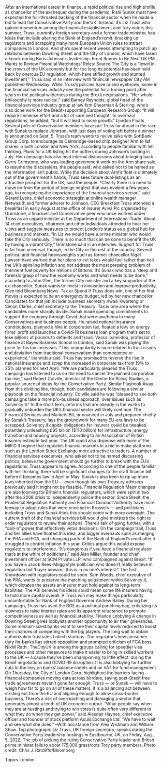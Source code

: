 After an international career in finance, a rapid political rise and high profile as chancellor of the exchequer during the pandemic, Rishi Sunak must have expected the full-throated backing of the financial sector when he made a bid to lead the Conservative Party and the UK.
Instead, it’s Liz Truss who gained momentum among the financial establishment and Tory voters this summer.
Truss, currently foreign secretary and a former trade minister, has ideas that include altering the Bank of England’s remit, breaking up regulators and scrapping many more European Union rules to attract companies to London. And she’s spent recent weeks attempting to patch up relations between Downing Street and the City of London, which have taken a knock during Boris Johnson’s leadership.
Front Runner to Be Next UK PM Wants to Review Financial Watchdogs’ Roles: Source
The City is a “jewel in the crown of the UK economy but for too long its potential has been held back by onerous EU regulation, which have stifled growth and stunted investment,” Truss said in an interview with financial newspaper City AM published Wednesday.
While Truss’s policies have raised eyebrows, some in the financial services industry see the potential for a turning point after years in the political wilderness during the Brexit negotiations.
“Her whole philosophy is more radical,” said Barney Reynolds, global head of the financial services industry group at law firm Shearman & Sterling, who’s also done work for the Brexit-supporting European Research Group. “It will require immense effort and a lot of care and thought” to overhaul regulations, he added, “but it will lead to more growth.”
London Floats
Several polls of Conservative members have put Truss far ahead in the race with Sunak to replace Johnson, with just days of voting left before a winner is announced on Sept. 5.
Truss’s team wants to revive talks with SoftBank Group Corp. to encourage its Cambridge-based chip designer Arm to list shares in both London and New York, according to people familiar with her thinking. Plans for a UK listing hit the buffers during Johnson’s ousting in July.
Her campaign has also held internal discussions about bringing back Gerry Grimstone, who was leading government work on the Arm share sale, to resume the discussions, the people said, who asked not to be named as the information isn’t public.
While the decision about Arm’s float is ultimately out of the government’s hands, Truss sees future dual-listings as an attractive prospect for the UK, said the people.
“Clearly there is a need to move on from the period of benign neglect that was evident a few years ago, to recognizing the importance of the financial services sector,” said Gerard Lyons, chief economic strategist at online wealth manager Netwealth and former adviser to Johnson.
CEO Breakfast
Truss attended a breakfast in early August at the office of insurer Aviva Plc organized by Grimstone, a financier and Conservative peer who once worked under Truss as an unpaid minister at the Department of International Trade.
About 14 chief executives, chairmen and other individuals attended to hear her views and suggest measures to protect London’s status as a global hub for business and markets.
“In Liz we would have a prime minister who would take the City seriously. There is so much that can be done to benefit the UK by having a vibrant City,” Grimstone said in an interview.
Support for Truss is far from universal, though, in the City or the rest of the country. Several political and financial heavyweights such as former chancellor Nigel Lawson have warned that her plans to cut taxes would fuel rather than halt the UK’s spiraling inflation and not address the most pressing problem of imminent fuel poverty for millions of Britons.
It’s Sunak who has a “deep and forensic grasp of how the economy works and what needs to be done,” according to John Glen, the former City minister and a key supporter of the ex-chancellor. Sunak wants to invest in innovation and improve productivity, Glen told Bloomberg News.
Tax or Spend
If Truss does win, one of her first moves is expected to be an emergency budget, led by her new chancellor. Candidates for that job include business secretary Kwasi Kwarteng or Simon Clarke, chief secretary to the Treasury.
Tax is one area where the candidates more sharply divide. Sunak made spending commitments to support the economy through Covid that were anathema to many Conservatives and business people. He raised national insurance contributions, planned a hike in corporation tax, floated a levy on energy firms’ profit and launched a Covid-19 business loan program that’s set to lose billions of pounds to defaults and fraud.
Vasso Ioannidou, professor of finance at Bayes Business School in London, said Sunak was paying the price for his tax increases. “This unpopularity is more related to trust issues and deviation from traditional conservatism than competence or experience,” Ioannidou said.
Truss has promised to reverse the rise in national insurance and scrap the increased in corporate tax from 19% to 25% planned for next April. “We are particularly pleased the Truss campaign has listened to us on the need to cancel the planned corporation tax rise,” said Robert Colville, director of the Centre for Policy Studies, a popular source of ideas for the Conservative Party.
Similar Playbook
Away from this dividing line, though, both candidates are following a similar playbook on the financial industry. Colville said he was “pleased to see both campaigns take a more pro-business approach, over issues such as Solvency II.”
In the short term, reforms that are already in the works to gradually unburden the UK’s financial sector will likely continue. The Financial Services and Markets Bill, announced in July and prepared chiefly by Sunak’s Treasury, lays the groundwork for many EU-era laws to be scrapped.
Solvency II capital obligations for insurers could be tweaked, potentially unleashing £95 billion ($110 billion) for infrastructure, energy transition and housing projects, according to an Association of British Insurers estimate last year.
The UK could also dispense with more of the MiFID II regime that regulates financial markets in a bid to make platforms such as the London Stock Exchange more attractive to traders.
A number of financial services executives, who asked not to be named discussing politics, believe the government should go further to break with the EU’s regulations. Truss appears to agree. According to one of the people familiar with her thinking, there will be significant changes to the draft finance bill before it becomes law in April or May.
Sunak is also keen to rip up more laws inherited from the EU — even though his own Treasury advisers previously said it might not be feasible.
Financial Regulation
Major changes are also looming for Britain’s financial regulators, which were split in two after the 2008 crisis to independently police the sector. Since Brexit, the Prudential Regulation Authority and Financial Conduct Authority have more leeway to adapt rules that were once set in Brussels — and politicians including Truss and Sunak think this should come with more oversight.
The current draft of the financial services bill would give ministers the right to order regulators to review their actions. There’s talk of going further, with a “call-in” power that effectively vetos decisions.
On the campaign trail, Truss and her allies have floated this idea, and bigger overhauls such as merging the PRA and FCA, and changing parts of the Bank of England’s remit after it struggled to control inflation this year.
Critics argue this would expose regulators to interference. “It’s dangerous if you have a financial regulator that’s at the whim of politicians,” said Alan Miller, founder and chief investment officer at SCM Private LLP, who campaigned against Brexit. “If you have a Jacob Rees-Mogg style politician who doesn’t really believe in regulation but ‘buyer beware,’ this is in no one’s interest.”
The first showdown with regulators could be soon. Sam Woods, chief executive of the PRA, wants to preserve the matching adjustment within Solvency II, which dictates the assets an insurer must hold against its long-term liabilities. The ABI believes his ideas could mean some life insurers having to hold more capital overall.
A Truss win may make things particularly uncomfortable for Bank of England Governor Andrew Bailey. During her campaign, Truss has used the BOE as a political punching bag, criticizing its slowness to raise interest rates and its apparent reluctance to promote competitiveness as well as financial stability.
Finance Lobbying
A change in Downing Street gives lobbyists another opportunity to air their grievances. Some medium-sized banks want to see their capital levels reduced to boost their chances of competing with the big players. The long wait to obtain authorization frustrates fintech startups. The regulator’s new consumer duty for banks has stirred opposition and prompted criticism of FCA boss Nikhil Rathi.
TheCityUK is among the groups calling for speedier visa processes and other measures to make it easier to bring in skilled workers to the UK — a cause they’ve been championing, to little effect, during the Brexit negotiations and COVID-19 disruption. It is also lobbying for further cuts to the levy on banks’ balance sheets and on VAT for fund management.
On Thursday, the City of London Corp. highlighted the barriers facing financial companies moving data across borders, saying post-Brexit free trade agreements haven’t gone far enough.
Truss — or Sunak — will have to weigh how far to go on all of these matters. It is a balancing act between striding out from the EU and aligning enough to allow cross-border business. There’s a risk of overreaching and damaging a sector that generates almost a tenth of UK economic output.
“What people say when they are at hustings and trying to win votes is quite often very different to what they do when they get power,” said Alasdair Haynes, chief executive officer and founder of stock platform Aquis Exchange Ltd. “We have to wait and see what she does.”
–With assistance from Alex Wickham and William Shaw.
Top photograph: Liz Truss, UK foreign secretary, speaks during the Conservative Party leadership hustings in Eastbourne, UK, on Friday, Aug. 5, 2022. The job of picking the ruling Conservative Party leader and British prime minister falls to about 175,000 grassroots Tory party members. Photo credit: Chris J. Ratcliffe/Bloomberg

Topics
London
